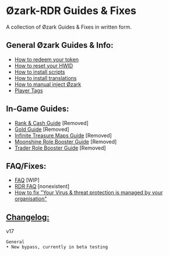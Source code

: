 # Øzark-RDR Guides & Fixes
A collection of Øzark Guides & Fixes in written form.

## General Øzark Guides & Info:
- [How to redeem your token](/General-Guides-and-Info/How-to-redeem-your-token.md)
- [How to reset your HWID](/General-Guides-and-Info/How-to-reset-your-HWID.md)
- [How to install scripts](/General-Guides-and-Info/How-to-install-scripts.md)
- [How to install translations](/General-Guides-and-Info/How-to-install-translations.md)
- [How to manual inject Øzark](/General-Guides-and-Info/How-to-manual-inject-%C3%98zark.md)
- [Player Tags](/General-Guides-and-Info/Player-Tags.md)

## In-Game Guides:
- [Rank & Cash Guide](/In-Game-Guides/Fast-Rank-and-Cash-guide.md) [Removed]
- [Gold Guide](/In-Game-Guides/Gold-Guide.md) [Removed]
- [Infinite Treasure Maps Guide](/In-Game-Guides/How-to-use-infinite-treasure-maps.md) [Removed]
- [Moonshine Role Booster Guide](/In-Game-Guides/How-to-use-Moonshine-Role-Booster.md) [Removed]
- [Trader Role Booster Guide](/In-Game-Guides/How-to-use-Trader-Role-Booster.md) [Removed]

## FAQ/Fixes:
- [FAQ](/Fixes/FAQ.md) [WIP]
- [RDR FAQ]() [nonexistent]
- [How to fix "Your Virus & threat protection is managed by your organisation"](/Fixes/How-to-fix-Your-Virus-and-threat-protection-is-managed-by-your-organisation.md)

## [Changelog:](/%C3%98zark-RDR/In-Game-Guides/Changelogs.md)
v17
```
General
• New bypass, currently in beta testing
```